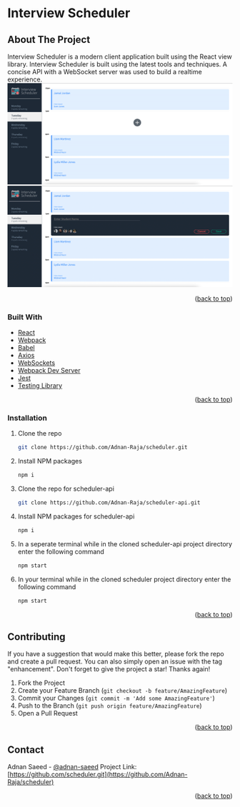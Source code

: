 # Interview Scheduler
## About The Project
Interview Scheduler is a modern client application built using the React view library. Interview Scheduler is built using the latest tools and techniques. A concise API with a WebSocket server was used to build a realtime experience.
![app home page](https://github.com/Adnan-Raja/scheduler/blob/master/public/images/appointment.png?raw=true)
![app create appointment](https://github.com/Adnan-Raja/scheduler/blob/master/public/images/create_appointment.png?raw=true)

<p align="right">(<a href="#top">back to top</a>)</p>

### Built With
* [React](https://reactjs.org/)
* [Webpack](https://reactjs.org/)
* [Babel](https://reactjs.org/)
* [Axios](https://reactjs.org/)
* [WebSockets](https://reactjs.org/)
* [Webpack Dev Server](https://reactjs.org/)
* [Jest](https://reactjs.org/)
* [Testing Library](https://reactjs.org/)

 <p align="right">(<a href="#top">back to top</a>)</p> 

<!-- GETTING STARTED -->
### Installation
1. Clone the repo
   ```sh
   git clone https://github.com/Adnan-Raja/scheduler.git   
   ```
2. Install NPM packages
   ```sh
   npm i
   ```
3. Clone the repo for scheduler-api
   ```sh
   git clone https://github.com/Adnan-Raja/scheduler-api.git
   ```
4. Install NPM packages for scheduler-api
   ```sh
   npm i
   ```
5. In a seperate terminal while in the cloned scheduler-api project directory enter the following command
   ```sh
   npm start
   ```
6. In your terminal while in the cloned scheduler project directory enter the following command
   ```sh
   npm start
   ```
<p align="right">(<a href="#top">back to top</a>)</p>

<!-- ROADMAP -->
<!-- CONTRIBUTING -->
## Contributing
If you have a suggestion that would make this better, please fork the repo and create a pull request. You can also simply open an issue with the tag "enhancement".
Don't forget to give the project a star! Thanks again!
1. Fork the Project
2. Create your Feature Branch (`git checkout -b feature/AmazingFeature`)
3. Commit your Changes (`git commit -m 'Add some AmazingFeature'`)
4. Push to the Branch (`git push origin feature/AmazingFeature`)
5. Open a Pull Request

<p align="right">(<a href="#top">back to top</a>)</p>

<!-- CONTACT -->
## Contact
Adnan Saeed - [@adnan-saeed](https://www.linkedin.com/in/adnan-saeed-59706b173/)
Project Link: [https://github.com/scheduler.git](https://github.com/Adnan-Raja/scheduler)
<p align="right">(<a href="#top">back to top</a>)</p>